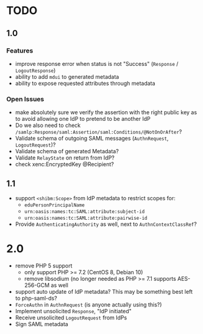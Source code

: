 # TODO
 
## 1.0

### Features

- improve response error when status is not "Success" (`Response` / 
  `LogoutResponse`)
- ability to add `mdui` to generated metadata
- ability to expose requested attributes through metadata

### Open Issues

- make absolutely sure we verify the assertion with the right public key as to
  avoid allowing one IdP to pretend to be another IdP
- Do we also need to check `/samlp:Response/saml:Assertion/saml:Conditions/@NotOnOrAfter`?
- Validate schema of outgoing SAML messages (`AuthnRequest`, `LogoutRequest`)?
- Validate schema of generated Metadata?
- Validate `RelayState` on return from IdP?
- check xenc:EncryptedKey @Recipient?

## 1.1

- support `<shibm:Scope>` from IdP metadata to restrict scopes for:
  - `eduPersonPrincipalName`
  - `urn:oasis:names:tc:SAML:attribute:subject-id`
  - `urn:oasis:names:tc:SAML:attribute:pairwise-id`
- Provide `AuthenticatingAuthority` as well, next to `AuthnContextClassRef`?

# 2.0

- remove PHP 5 support
  - only support PHP >= 7.2 (CentOS 8, Debian 10)
  - remove libsodium (no longer needed as PHP >= 7.1 supports AES-256-GCM as 
    well
- support auto update of IdP metadata? This may be something best left to 
  php-saml-ds?
- `ForceAuthn` in `AuthnRequest` (is anyone actually using this?)
- Implement unsolicited `Response`, "IdP initiated"
- Receive unsolicited `LogoutRequest` from IdPs
- Sign SAML metadata
